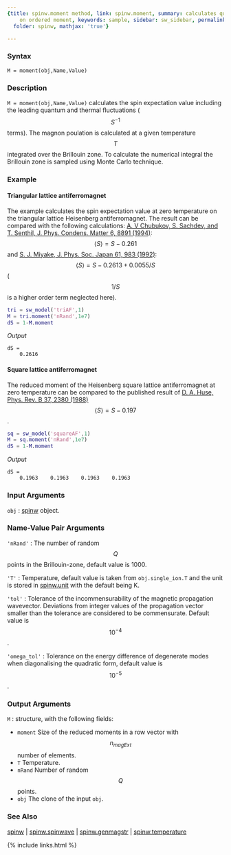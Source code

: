 ```yaml
---
{title: spinw.moment method, link: spinw.moment, summary: calculates quantum correction
    on ordered moment, keywords: sample, sidebar: sw_sidebar, permalink: spinw_moment,
  folder: spinw, mathjax: 'true'}

---
```

  
### Syntax
  
`M = moment(obj,Name,Value)`
  
### Description
  
`M = moment(obj,Name,Value)` calculates the spin expectation value
including the leading quantum and thermal fluctuations ($$S^{-1}$$ terms).
The magnon poulation is calculated at a given temperature $$T$$ integrated
over the Brillouin zone. To calculate the numerical integral the
Brillouin zone is sampled using Monte Carlo technique.
  
### Example
 
#### Triangular lattice antiferromagnet
 
The example calculates the spin expectation value at zero temperature on
the triangular lattice Heisenberg antiferromagnet. The result can be
compared with the following calculations: [A. V Chubukov, S. Sachdev,
and T. Senthil, J. Phys. Condens. Matter 6, 8891 (1994)](http://iopscience.iop.org/article/10.1088/0953-8984/6/42/019/meta): $$\langle S
\rangle = S - 0.261$$ and 
[S. J. Miyake, J. Phys. Soc. Japan 61, 983 (1992)](http://journals.jps.jp/doi/abs/10.1143/JPSJ.61.983): $$\langle S \rangle = S - 0.2613 +
0.0055/S$$ ($$1/S$$ is a higher order term neglected here).
 
```matlab
tri = sw_model('triAF',1)
M = tri.moment('nRand',1e7)
dS = 1-M.moment
```
*Output*
```
dS =
    0.2616
```
 
 
#### Square lattice antiferromagnet
 
The reduced moment of the Heisenberg square lattice antiferromagnet at
zero temperature can be compared to the published result of 
[D. A. Huse, Phys. Rev. B 37, 2380
(1988)](https://journals.aps.org/prb/abstract/10.1103/PhysRevB.37.2380)
$$\langle S \rangle = S - 0.197$$.
 
```matlab
sq = sw_model('squareAF',1)
M = sq.moment('nRand',1e7)
dS = 1-M.moment
```
*Output*
```
dS =
    0.1963    0.1963    0.1963    0.1963
```
 
 
### Input Arguments
  
`obj`
: [spinw](spinw) object.
  
### Name-Value Pair Arguments
  
`'nRand'`
: The number of random $$Q$$ points in the Brillouin-zone,
  default value is 1000.
  
`'T'`
: Temperature, default value is taken from `obj.single_ion.T` and the
  unit is stored in [spinw.unit](spinw_unit) with the default being K.
  
`'tol'`
: Tolerance of the incommensurability of the magnetic
  propagation wavevector. Deviations from integer values of the
  propagation vector smaller than the tolerance are
  considered to be commensurate. Default value is $$10^{-4}$$.
  
`'omega_tol'`
: Tolerance on the energy difference of degenerate modes when
  diagonalising the quadratic form, default value is $$10^{-5}$$.
  
### Output Arguments
  
`M`
: structure, with the following fields:
  * `moment`  Size of the reduced moments in a row vector with
    $$n_{magExt}$$ number of elements.
  * `T`       Temperature.
  * `nRand`   Number of random $$Q$$ points.
  * `obj`     The clone of the input `obj`.
 
### See Also
  
[spinw](spinw) \| [spinw.spinwave](spinw_spinwave) \| [spinw.genmagstr](spinw_genmagstr) \| [spinw.temperature](spinw_temperature)
 

{% include links.html %}
